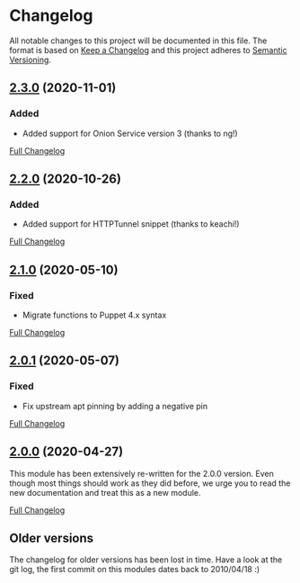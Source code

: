 # Changelog

All notable changes to this project will be documented in this file. The format
is based on [Keep a Changelog](http://keepachangelog.com/en/1.0.0/) and this
project adheres to [Semantic Versioning](http://semver.org).

## [2.3.0](https://gitlab.com/shared-puppet-modules-group/tor/-/tags/2.3.0) (2020-11-01)

### Added

- Added support for Onion Service version 3 (thanks to ng!)

[Full Changelog](https://gitlab.com/shared-puppet-modules-group/tor/-/compare/2.2.0...2.3.0)

## [2.2.0](https://gitlab.com/shared-puppet-modules-group/tor/-/tags/2.2.0) (2020-10-26)

### Added

- Added support for HTTPTunnel snippet (thanks to keachi!)

[Full Changelog](https://gitlab.com/shared-puppet-modules-group/tor/-/compare/2.1.0...2.2.0)

## [2.1.0](https://gitlab.com/shared-puppet-modules-group/tor/-/tags/2.1.0) (2020-05-10)

### Fixed

- Migrate functions to Puppet 4.x syntax

[Full Changelog](https://gitlab.com/shared-puppet-modules-group/tor/-/compare/2.0.1...2.1.0)

## [2.0.1](https://gitlab.com/shared-puppet-modules-group/tor/-/tags/2.0.1) (2020-05-07)

### Fixed

- Fix upstream apt pinning by adding a negative pin

[Full Changelog](https://gitlab.com/shared-puppet-modules-group/tor/-/compare/2.0.0...2.0.1)

## [2.0.0](https://gitlab.com/shared-puppet-modules-group/tor/-/tags/2.0.0) (2020-04-27)

This module has been extensively re-written for the 2.0.0 version. Even though
most things should work as they did before, we urge you to read the new
documentation and treat this as a new module.

[Full Changelog](https://gitlab.com/shared-puppet-modules-group/tor/-/compare/1.1.0...2.0.0)

## Older versions

The changelog for older versions has been lost in time. Have a look at the git
log, the first commit on this modules dates back to 2010/04/18 :)
